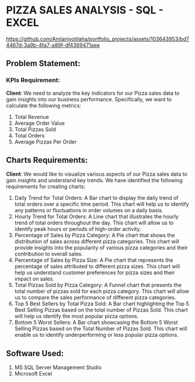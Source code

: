 # PIZZA SALES ANALYSIS - SQL - EXCEL




https://github.com/Amlanjyotilaha/portfolio_projects/assets/103643953/bd74467d-3a9b-4fa7-a89f-df4369471aee




## **Problem Statement**: 

### KPIs Requirement: 
**Client**: We need to analyze the key indicators for our Pizza sales data to gain insights into our business performance. Specifically, we want to calculate the following metrics:
1.	Total Revenue
2.	Average Order Value
3.	Total Pizzas Sold
4.	Total Orders
5.	Average Pizzas Per Order


## **Charts Requirements**:
**Client**: We would like to visualize various aspects of our Pizza sales data to gain insights and understand key trends. We have identified the following requirements for creating charts:
1.	Daily Trend for Total Orders: A Bar chart to display the daily trend of total orders over a specific time period. This chart will help us to identify any patterns or fluctuations in order volumes on a daily basis.
2.	Hourly Trend for Total Orders: A Line chart that illustrates the hourly trend of total orders throughout the day. This chart will allow us to identify peak hours or periods of high-order activity.
3.	Percentage of Sales by Pizza Category: A Pie chart that shows the distribution of sales across different pizza categories. This chart will provide insights into the popularity of various pizza categories and their contribution to overall sales.
4.	Percentage of Sales by Pizza Size:  A Pie chart that represents the percentage of sales attributed to different pizza sizes. This chart will help us understand customer preferences for pizza sizes and their impact on sales.
5.	Total Pizzas Sold by Pizza Category: A Funnel chart that presents the total number of pizzas sold for each pizza category. This chart will allow us to compare the sales performance of different pizza categories.
6.	Top 5 Best Sellers by Total Pizza Sold: A Bar chart highlighting the Top 5 Best Selling Pizzas based on the total number of Pizzas Sold. This chart will help us identify the most popular pizza options.
7.	Bottom 5 Worst Sellers: A Bar chart showcasing the Bottom 5 Worst Selling Pizzas based on the Total Number of Pizzas Sold. This chart will enable us to identify underperforming or less popular pizza options.

## **Software Used**:
1.	MS SQL Server Management Studio
2.	Microsoft Excel
